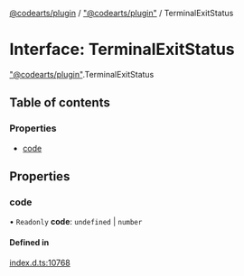 [@codearts/plugin](../README.md) / ["@codearts/plugin"](../modules/_codearts_plugin_.md) / TerminalExitStatus

# Interface: TerminalExitStatus

["@codearts/plugin"](../modules/_codearts_plugin_.md).TerminalExitStatus

## Table of contents

### Properties

- [code](codearts_plugin_.TerminalExitStatus.md#code)

## Properties

### code

• `Readonly` **code**: `undefined` \| `number`

#### Defined in

[index.d.ts:10768](https://github.com/huaweicloud/cloudide-plugin-api/blob/3b0eee8/index.d.ts#L10768)
